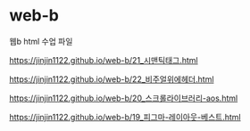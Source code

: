# web-b
웹b html 수업 파일

https://jinjin1122.github.io/web-b/21_시맨틱태그.html


https://jinjin1122.github.io/web-b/22_비주얼위에헤더.html


https://jinjin1122.github.io/web-b/20_스크롤라이브러리-aos.html


https://jinjin1122.github.io/web-b/19_피그마-레이아웃-베스트.html
